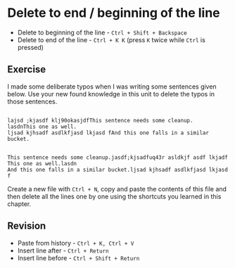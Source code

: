 Delete to end / beginning of the line
======================================

* Delete to beginning of the line - `Ctrl + Shift + Backspace`
* Delete to end of the line - `Ctrl + K K` (press `K` twice while `Ctrl` is
  pressed)


Exercise
---------

I made some deliberate typos when I was writing some sentences given below.
Use your new found knowledge in this unit to delete the typos in those
sentences.

```

lajsd ;kjasdf klj90okasjdfThis sentence needs some cleanup.
lasdnThis one as well.
ljsad kjhsadf asdlkfjasd lkjasd fAnd this one falls in a similar bucket.

```

```

This sentence needs some cleanup.jasdf;kjsadfuq43r asldkjf asdf lkjadf
This one as well.lasdn
And this one falls in a similar bucket.ljsad kjhsadf asdlkfjasd lkjasd f

```

Create a new file with `Ctrl + N`, copy and paste the contents of this file and
then delete all the lines one by one using the shortcuts you learned in this
chapter.


Revision
---------

* Paste from history - `Ctrl + K, Ctrl + V`
* Insert line after - `Ctrl + Return`
* Insert line before - `Ctrl + Shift + Return`
